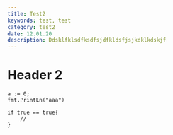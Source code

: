 ```yaml
---
title: Test2
keywords: test, test
category: test2
date: 12.01.20
description: Ddsklfklsdfksdfsjdfkldsfjsjkdklkdskjf
---
```


# Header 2

```
a := 0;
fmt.PrintLn("aaa")

if true == true{
    //
}
```
